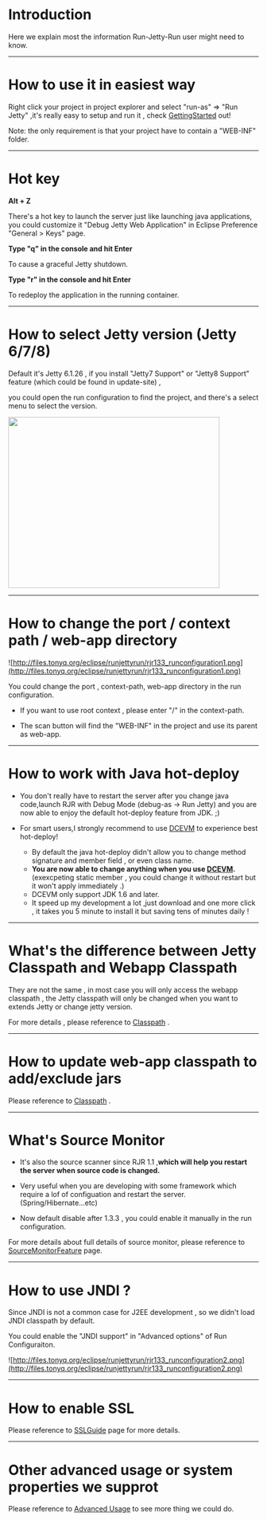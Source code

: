 # Introduction #

Here we explain most the information Run-Jetty-Run user might need to know.


---


# How to use it in easiest way #

Right click your project in project explorer and select "run-as" => "Run Jetty" ,it's really easy to setup and run it , check [GettingStarted](GettingStarted.md) out!

Note: the only requirement is that your project have to contain a "WEB-INF" folder.


---


# Hot key #

**Alt + Z**

There's a hot key to launch the server just like launching java applications,
you could customize it "Debug Jetty Web Application" in Eclipse Preference "General > Keys" page.


**Type "q" in the console and hit Enter**

To cause a graceful Jetty shutdown.


**Type "r" in the console and hit Enter**

To redeploy the application in the running container.


---


# How to select Jetty version (Jetty 6/7/8) #

Default it's Jetty 6.1.26 , if you install "Jetty7 Support" or "Jetty8 Support" feature (which could be found in update-site) ,

you could open the run configuration to find the project,
and there's a select menu to select the version.

<a href='http://www.youtube.com/watch?feature=player_embedded&v=5PWc5HUlglw' target='_blank'><img src='http://img.youtube.com/vi/5PWc5HUlglw/0.jpg' width='425' height=344 /></a>




---


# How to change the port / context path / web-app directory #

![http://files.tonyq.org/eclipse/runjettyrun/rjr133_runconfiguration1.png](http://files.tonyq.org/eclipse/runjettyrun/rjr133_runconfiguration1.png)

You could change the port , context-path, web-app directory in the run configuration.

  * If you want to use root context , please enter "/" in the context-path.

  * The scan button will find the "WEB-INF" in the project and use its parent as web-app.


---


# How to work with Java hot-deploy #

  * You don't really have to restart the server after you change java code,launch RJR with Debug Mode (debug-as -> Run Jetty) and you are now able to enjoy the default hot-deploy feature from JDK. ;)

  * For smart users,I strongly recommend to use [DCEVM](http://ssw.jku.at/dcevm/) to experience best hot-deploy!
    * By default the java hot-deploy didn't allow you to change method signature and member field , or even class name.
    * **You are now able to change anything when you use [DCEVM](http://ssw.jku.at/dcevm/).** (exexcpeting static member , you could change it without restart but it won't apply immediately .)
    * DCEVM only support JDK 1.6 and later.
    * It speed up my development a lot ,just download and one more click , it takes you 5 minute to install it but saving tens of minutes daily !


---


# What's the difference between Jetty Classpath and Webapp Classpath #

They are not the same , in most case you will only access the webapp classpath , the Jetty classpath will only be changed when you want to extends Jetty or change jetty version.

For more details , please reference to [Classpath](Classpath.md) .


---


# How to update web-app classpath to add/exclude jars #

Please reference to [Classpath](Classpath.md) .


---


# What's Source Monitor #

  * It's also the source scanner since RJR 1.1 ,**which will help you restart the server when source code is changed.**

  * Very useful when you are developing with some framework which require a lof of configuation and restart the server.(Spring/Hibernate...etc)

  * Now default disable after 1.3.3 , you could enable it manually in the run configuration.

For more details about full details of source monitor, please reference to [SourceMonitorFeature](SourceMonitorFeature.md) page.



---



# How to use JNDI ? #

Since JNDI is not a common case for J2EE development  ,
so we didn't load JNDI classpath by default.

You could enable the "JNDI support" in "Advanced options" of Run Configuraiton.

![http://files.tonyq.org/eclipse/runjettyrun/rjr133_runconfiguration2.png](http://files.tonyq.org/eclipse/runjettyrun/rjr133_runconfiguration2.png)




---



# How to enable SSL #

Please reference to [SSLGuide](SSLGuide.md) page for more details.


---


# Other advanced usage or system properties we supprot #

Please reference to [Advanced Usage](AdvancedUsage.md) to see more thing we could do.
